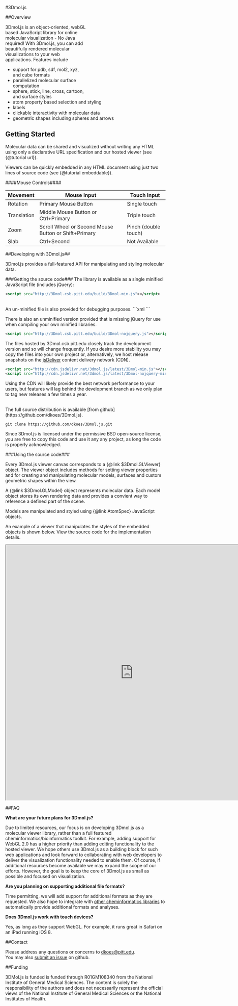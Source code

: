 <style>
.page-title {visibility: hidden; height: 0px; width: 0px;} //hack to get rid of Index
</style>
<script src="http://3Dmol.csb.pitt.edu/build/3Dmol-min.js"></script> 
<script>
  (function(i,s,o,g,r,a,m){i['GoogleAnalyticsObject']=r;i[r]=i[r]||function(){
  (i[r].q=i[r].q||[]).push(arguments)},i[r].l=1*new Date();a=s.createElement(o),
  m=s.getElementsByTagName(o)[0];a.async=1;a.src=g;m.parentNode.insertBefore(a,m)
  })(window,document,'script','//www.google-analytics.com/analytics.js','ga');

  ga('create', 'UA-55629183-1', 'auto');
  ga('send', 'pageview');

</script>

#3Dmol.js

<div  style="float: right; height: 250px; width: 250px; position: relative;" class='viewer_3Dmoljs' data-pdb='1UBQ' data-backgroundcolor='0xffffff' data-style='{"cartoon":{"color": "spectrum"}}'></div>  
<script>
setInterval(function() {
 if($3Dmol.viewers) if($3Dmol.viewers[0]) {
    var view = $3Dmol.viewers[0];
    view.rotate(1);
 }
}, 50);
</script>


##Overview    

3Dmol.js is an object-oriented, webGL based JavaScript library for online molecular visualization - No Java required!
With 3Dmol.js, you can add beautifully rendered molecular visualizations to your web applications.  Features include
 * support for pdb, sdf, mol2, xyz, and cube formats
 * parallelized molecular surface computation
 * sphere, stick, line, cross, cartoon, and surface styles
 * atom property based selection and styling
 * labels
 * clickable interactivity with molecular data
 * geometric shapes including spheres and arrows

## Getting Started ##

Molecular data can be shared and visualized without writing any HTML
 using only a declarative URL specification and our hosted viewer (see {@tutorial url}).

Viewers can be quickly embedded in any HTML document using just two lines of source code (see {@tutorial embeddable}).

####Mouse Controls####

Movement | Mouse Input | Touch Input
---------|------------|------------
Rotation |   Primary Mouse Button | Single touch
Translation |    Middle Mouse Button or Ctrl+Primary | Triple touch
Zoom | Scroll Wheel or Second Mouse Button or Shift+Primary | Pinch (double touch)
Slab | Ctrl+Second | Not Available


##Developing with 3Dmol.js##

3Dmol.js provides a full-featured API for manipulating and styling molecular data.

###Getting the source code###
The library is available as a single minified JavaScript file (includes jQuery):

```xml
<script src="http://3Dmol.csb.pitt.edu/build/3Dmol-min.js"></script> 
```

<br>
An un-minified file is also provided for debugging purposes.
```xml
<script src="http://3Dmol.csb.pitt.edu/build/3Dmol.js"></script> 
```

There is also an unminified version provided that is missing jQuery for use when compiling your own minified libraries.
```xml
<script src="http://3Dmol.csb.pitt.edu/build/3Dmol-nojquery.js"></script>
```

The files hosted by 3Dmol.csb.pitt.edu closely track the development version and so
will change frequently.  If you desire more stability you may copy the files into your
own project or, alternatively, we host release snapshots on the <a href="http://www.jsdelivr.com">jsDeliver</a>
content delivery network (CDN).
```xml
<script src="http://cdn.jsdelivr.net/3dmol.js/latest/3Dmol-min.js"></script>
<script src="http://cdn.jsdelivr.net/3dmol.js/latest/3Dmol-nojquery-min.js"></script>
```

Using the CDN will likely provide the best network performance to your users, but features will
lag behind the development branch as we only plan to tag new releases a few times a year.


<br>
The full source distribution is available [from github](https://github.com/dkoes/3Dmol.js).

```
git clone https://github.com/dkoes/3Dmol.js.git
``` 

Since 3Dmol.js is licensed under the permissive BSD open-source license, you are free
to copy this code and use it any any project, as long the code is properly acknowledged.

###Using the source code###

Every 3Dmol.js viewer canvas corresponds to a {@link $3Dmol.GLViewer} object. The viewer object
includes methods for setting viewer properties and for creating and manipulating molecular models, surfaces
and custom geometric shapes within the view.

A {@link $3Dmol.GLModel} object represents molecular data.  Each model object stores its own
rendering data and provides a convient way to reference a defined part of the scene.

Models are manipulated and styled using {@link AtomSpec} JavaScript objects. 

An example of a viewer that manipulates the styles of the embedded objects is shown below.  View the source code for the implementation details.

<iframe width=800, height=800 src="http://3dmol.csb.pitt.edu/doc/example.html"></iframe> 

##FAQ

**What are your future plans for 3Dmol.js?**

Due to limited resources, our focus is on developing 3Dmol.js as a molecular viewer library,
 rather than a full featured cheminformatics/bioinformatics toolkit. 
 For example, adding support for WebGL 2.0 has a higher priority than adding
 editing functionality to the hosted viewer.
  We hope others use 3Dmol.js as a building block for such web applications and look 
  forward to collaborating with web developers to deliver the visualization functionality 
  needed to enable them.  Of course, if additional resources become available we may
   expand the scope of our efforts.  However, the goal is to keep the core of 
   3Dmol.js as small as possible and focused on visualization.

**Are you planning on supporting additional file formats?**

Time permitting, we will add support for additional formats as they are requested.  We also hope
to integrate with <a href="http://sourceforge.net/projects/jsmol/">other cheminformatics libraries</a> to
automatically provide additional formats and analyses.

**Does 3Dmol.js work with touch devices?**

Yes, as long as they support WebGL.  For example, it runs great in Safari on an iPad running iOS 8.

##Contact

Please address any questions or concerns to [dkoes@pitt.edu](mailto:dkoes+3dmol@pitt.edu).  
You may also [submit an issue](https://github.com/dkoes/3Dmol.js/issues) on github.

##Funding

3DMol.js is funded  is funded through R01GM108340 from the National Institute of General Medical Sciences. The content is solely the responsibility of the authors and does not necessarily represent the official views of the National Institute of General Medical Sciences or the National Institutes of Health. 

